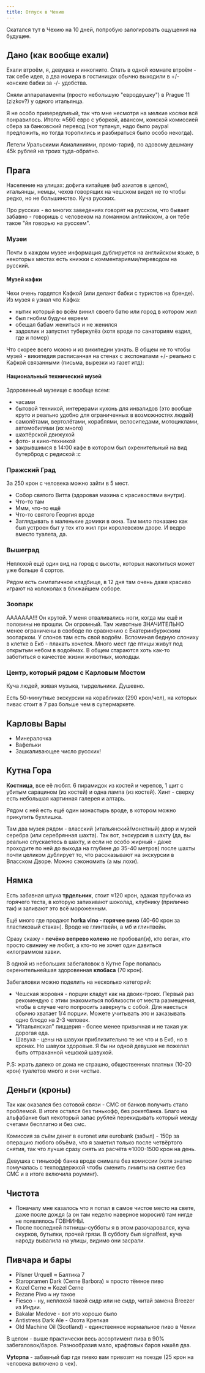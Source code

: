 ```yaml
---
title: Отпуск в Чехию
---
```


Скатался тут в Чехию на 10 дней, попробую залогировать ощущения на будущее.

## Дано (как вообще ехали)

Ехали втроём, я, девушка и инкогнито. Спать в одной комнате втроём - так себе идея, а два номера в гостиницах обычно выходили в +/- конские бабки за -/- удобства.

Сняли аппаратаменты (просто небольшую "евродвушку") в Prague 11 (zizkov?) у одного итальянца.

Я не особо привередливый, так что мне несмотря на мелкие косяки всё понравилось. Итого: ≈560 евро с уборкой, авансом, конской комиссией сбера за банковский перевод (чот тупанул, надо было paypal предложить, но тогда торопились и разбираться было особо некогда).

Летели Уральскими Авиалиниями, промо-тариф, по адовому дешману 45k рублей на троих туда-обратно.

## Прага

Население на улицах: дофига китайцев (мб азиатов в целом), итальянцы, немцы, чехов говорящих на чешском видел не то чтобы редко, но не большинство. Куча русских.

Про русских - во многих заведениях говорят на русском, что бывает забавно - говоришь с человеком на ломанном английском, а он тебе такое "йя говорью на русскем".

### Музеи

Почти в каждом музее информация дублируется на английском языке, в некоторых местах есть книжки с комментариями/переводом на русский.

#### Музей кафки

Чехи очень гордятся Кафкой (или делают бабки с туристов на бренде). Из музея я узнал что Кафка:

- нытик который во всём винил своего батю или город в котором жил
- был гнобим будучи евреем
- обещал бабам жениться и не женился
- задохлик и запустил туберкулёз (хотя вроде по санаториям ездил, где и помер)

Что скорее всего можно и из википедии узнать. В общем не то чтобы музей - википедия расписанная на стенах с экспонатами +/- реально с Кафкой связанными (письма, вырезки из газет итд):

#### Национальный технический музей

Здоровенный музеище с вообще всем:

- часами
- бытовой техникой, интерерами кухонь для инвалидов (это вообще круто и реально удобно для ограниченных в возможностях людей)
- самолётами, вертолётами, кораблями, велосипедами, мотоциклами, автомобилями (их много)
- шахтёрской движухой
- фото- и кино-техникой
- закрывшимся в 14:00 кафе в котором был охренительный на вид бутерброд с редиской :c

### Пражский Град

За 250 крон с человека можно зайти в 5 мест.

- Собор святого Витта (здоровая махина с красивостями внутри).
- Что-то там
- Ммм, что-то ещё
- Что-то святого Георгия вроде
- Заглядывать в маленькие домики в окна. Там мило показано как был устроен быт у тех кто жил при королевском дворе. И ведро вместо туалета, да.

### Вышеград

Неплохой ещё один вид на город с высоты, которых накопиться может уже больше 4 сортов.

Рядом есть симпатичное кладбище, в 12 дня там очень даже красиво играют на колоколах в ближайшем соборе.

### Зоопарк

ААААААА!!! Он крутой. У меня отваливались ноги, когда мы ещё и половины не прошли. Он огромный. Там животные ЗНАЧИТЕЛЬНО менее ограничены в свободе по сравнению с Екатеринбуржским зоопарком. У слонов там есть свой водоём. Вспоминая бедную слониху в клетке в Екб - плакать хочется. Много мест где птицы живут под открытым небом в водоёмах. В общем стараются хоть как-то заботиться о качестве жизни животных, молодцы.

### Центр, который рядом с Карловым Мостом

Куча людей, живая музыка, тырдельники. Душевно.

Есть 50-минутные экскурсии на корабликах (290 крон/чел), на которых пивас стоит в 7 раз больше чем в супермаркете.

## Карловы Вары

- Минералочка
- Вафельки
- Зашкаливающее число русских!

## Кутна Гора

**Костница**, все её любят. 6 пирамидок из костей и черепов, 1 щит с убитым сарацином (из костей) и одна лампа (из костей). Хинт - сверху есть небольшая картинная галерея и алтарь.

Рядом с ней есть ещё один монастырь вроде, в котором можно прикупить бухлишка.

Там два музея рядом - власский (итальянский/монетный) двор и музей серебра (или серебрянная шахта). Так вот, экскурсия в шахту (да, вы реально спускаетесь в шахту, и если не особо жирный - даже проходите по ней до выхода на глубине до 35-40 метров) после шахты почти целиком дублирует то, что рассказывают на экскурсии в Власском Дворе. Можно сэкономить (а мы лохи).

## Нямка

Есть забавная штука **трдельник**, стоит ≈120 крон, эдакая трубочка из горячего теста, в которую запихивают шоколад, клубнику (прилично так) и заливают это всё мороженным.

Ещё много где продают **horka vino - горячее вино** (40-60 крон за пластиковый стакан). Вроде не глинтвейн, а мб и глинтвейн.

Сразу скажу - **печёно вепрево колено** не пробовал(и), кто веган, кто просто свинину не любит, а кто-то не хочет один давиться килограммом хавки.

В одной из небольших забегаловок в Кутне Горе попалась охренительнейшая здоровенная **клобаса** (70 крон).

Забегаловки можно поделить на несколько категорий:

- Чешская жоровня - порции кладут как на двоих-троих. Первый раз рекомендую с этим знакомиться поблизости от места размещения, чтобы в случае чего попросить завернуть с собой. Для наесться обычно хватает 1/4 порции. Можете учитывать это и заказывать одно блюдо на 2-3 человек.
- "Итальянская" пиццерия - более менее привычная и не такая уж дорогая еда.
- Шавуха - цены на шавухи приблизительно те же что и в Екб, но в кронах. Но шавухи здоровые. Я бы ни одной девушке не пожелал быть оттраханной чешской шавухой.

P.S: жрать далеко от дома не страшно, общественных платных (10-20 крон) туалетов много и они чистые.

## Деньги (кроны)

Так как оказался без сотовой связи - СМС от банков получить стало проблемой. В итоге остался без тинькофф, без рокетбанка. Благо на альфабанке был некоторый запас рублей перекидывать который между счетами бесплатно и без смс.

Комиссия за съём денег в euronet или eurobank (забыл) - 150р за операцию любого объёма, что я заметил только после четвёртого снятия, так что лучше сразу снять из расчёта ≈1000-1500 крон на день.

Девушка с тинькофф банка вроде снимала без комиссии (хотя знатно помучалась с техподдержкой чтобы сменить лимиты на снятие без СМС и в итоге включила роуминг).

## Чистота

- Поначалу мне казалось что я попал в самое чистое место на свете, даже после дождя (а он там неделю наверное моросил) там нигде не появлялось ГОВНИНЫ.
- После последней пятницы-субботы я в этом разочаровался, куча окурков, бутылки, прочей грязи. В субботу был signalfest, куча народу вывалила на улицы, видимо они засрали.

## Пивчара и бары

- Pilsner Urquell ≈ Балтика 7
- Staropramen Dark (Cerne Barbora) ≈ просто тёмное пиво
- Kozel Cerne ≈ Kozel Cerne
- Rezane Pivo ≈ ну такое
- Fiesco - ну, неплохой такой сидр или не сидр, читай замена Breezer из Индии.
- Bakalar Medove - вот это хорошо было
- Antistress Dark Ale - Охота Крепкая
- Old Machine Oil (Scotland) - единственное нормальное пиво в Чехии

В целом - выше практически весь ассортимент пива в 90% забегаловок/баров. Разнообразия мало, крафтовых баров нашёл два.

**Vytopna** - забавный бар где пивко вам привозят на поезде (25 крон на человека включено в чек).
